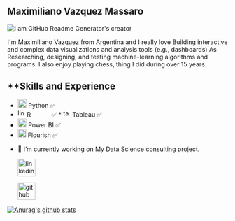 ## Maximiliano Vazquez Massaro

![I am GitHub Readme Generator's creator](https://mvazquezmassaro.github.io/infovis/data_s.png)


I´m Maximiliano Vazquez from Argentina and I really love Building interactive and complex data visualizations and analysis tools (e.g., dashboards) As Researching, designing, and testing machine-learning algorithms and programs.
I also enjoy playing chess, thing I did during over 15 years.

## **Skills and Experience

 * <img src='https://upload.wikimedia.org/wikipedia/commons/thumb/0/0a/Python.svg/48px-Python.svg.png' alt='python' height='19' width="20"> Python   :white_check_mark:
 * <img src='https://www.r-project.org/logo/Rlogo.svg' alt='linkedin' height='17'>  R &nbsp; &nbsp; &nbsp; &nbsp; &nbsp; &nbsp;:white_check_mark:                                  * <img src='https://mvazquezmassaro.github.io//infovis/tableau-software.svg' alt='tableau' height='17'> Tableau                                    :white_check_mark:
 * <img src='https://mvazquezmassaro.github.io/infovis/powerbi.svg' alt='powerbi' height='20'>  Power BI                                             :white_check_mark:
 * <img src='https://mvazquezmassaro.github.io/infovis/flourish.svg' alt='powerbi' height='19'>  Flourish                                            :white_check_mark:



- 🔭 I’m currently working on My Data Science consulting project.


    [<img src='https://mvazquezmassaro.github.io//infovis/linkedin-svgrepo-com.svg' alt='linkedin' height='40'>](https://www.linkedin.com/in/maximiliano-vazquez-massaro-3173a170/)  

    [<img src='https://mvazquezmassaro.github.io/infovis/github_icono.svg' alt='github' height='40'>](https://github.com/mvazquezmassaro)



 


[![Anurag's github stats](https://github-readme-stats.vercel.app/api?username=mvazquezmassaro)](https://github.com/anuraghazra/github-readme-stats)


